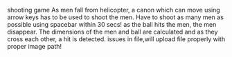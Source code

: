 shooting game As men fall from helicopter, a canon which can move using arrow keys has to be used to shoot the men. 
Have to shoot as many men as possible using spacebar within 30 secs! as the ball hits the men, the men disappear.
The dimensions of the men and ball are calculated and as they cross each other, a hit is detected.
issues in file,will upload file properly with proper image path!
